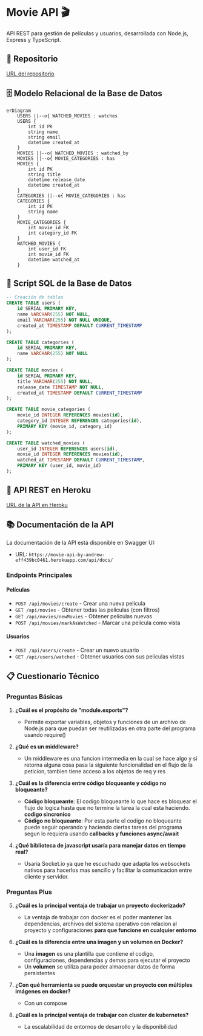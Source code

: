 # Movie API 🎬

API REST para gestión de películas y usuarios, desarrollada con Node.js, Express y TypeScript.

## 📁 Repositorio
[URL del repositorio](https://github.com/Andss-ye/MovieAPI/tree/main)

## 🗄️ Modelo Relacional de la Base de Datos

```mermaid
erDiagram
    USERS ||--o{ WATCHED_MOVIES : watches
    USERS {
        int id PK
        string name
        string email
        datetime created_at
    }
    MOVIES ||--o{ WATCHED_MOVIES : watched_by
    MOVIES ||--o{ MOVIE_CATEGORIES : has
    MOVIES {
        int id PK
        string title
        datetime release_date
        datetime created_at
    }
    CATEGORIES ||--o{ MOVIE_CATEGORIES : has
    CATEGORIES {
        int id PK
        string name
    }
    MOVIE_CATEGORIES {
        int movie_id FK
        int category_id FK
    }
    WATCHED_MOVIES {
        int user_id FK
        int movie_id FK
        datetime watched_at
    }
```

## 📝 Script SQL de la Base de Datos

```sql
-- Creación de tablas
CREATE TABLE users (
    id SERIAL PRIMARY KEY,
    name VARCHAR(255) NOT NULL,
    email VARCHAR(255) NOT NULL UNIQUE,
    created_at TIMESTAMP DEFAULT CURRENT_TIMESTAMP
);

CREATE TABLE categories (
    id SERIAL PRIMARY KEY,
    name VARCHAR(255) NOT NULL
);

CREATE TABLE movies (
    id SERIAL PRIMARY KEY,
    title VARCHAR(255) NOT NULL,
    release_date TIMESTAMP NOT NULL,
    created_at TIMESTAMP DEFAULT CURRENT_TIMESTAMP
);

CREATE TABLE movie_categories (
    movie_id INTEGER REFERENCES movies(id),
    category_id INTEGER REFERENCES categories(id),
    PRIMARY KEY (movie_id, category_id)
);

CREATE TABLE watched_movies (
    user_id INTEGER REFERENCES users(id),
    movie_id INTEGER REFERENCES movies(id),
    watched_at TIMESTAMP DEFAULT CURRENT_TIMESTAMP,
    PRIMARY KEY (user_id, movie_id)
);
```

## 🚀 API REST en Heroku
[URL de la API en Heroku](https://movie-api-by-andrew-eff439bc0461.herokuapp.com/api/docs)

## 📚 Documentación de la API

La documentación de la API está disponible en Swagger UI:
- URL: `https://movie-api-by-andrew-eff439bc0461.herokuapp.com/api/docs/`

### Endpoints Principales

#### Películas
- `POST /api/movies/create` - Crear una nueva película
- `GET /api/movies` - Obtener todas las películas (con filtros)
- `GET /api/movies/newMovies` - Obtener películas nuevas
- `POST /api/movies/markAsWatched` - Marcar una película como vista

#### Usuarios
- `POST /api/users/create` - Crear un nuevo usuario
- `GET /api/users/watched` - Obtener usuarios con sus películas vistas

## 📋 Cuestionario Técnico

### Preguntas Básicas

1. **¿Cuál es el propósito de "module.exports"?**
   - Permite exportar variables, objetos y funciones de un archivo de Node.js para que puedan ser reutilizadas en otra parte del programa usando require()

2. **¿Qué es un middleware?**
   - Un middleware es una funcion intermedia en la cual se hace algo y si retorna alguna cosa pasa la siguiente funcionalidad en el flujo de la peticion, tambien tiene
   acceso a los objetos de req y res

3. **¿Cuál es la diferencia entre código bloqueante y código no bloqueante?**
   - **Código bloqueante**: El codigo bloqueante lo que hace es bloquear el flujo de logica hasta que no termine la tarea la cual esta haciendo. **codigo sincronico**
   - **Código no bloqueante**: Por esta parte el codigo no bloqueante puede seguir operando y haciendo ciertas tareas del programa segun lo requiera usando **callbacks y funciones async/await**

4. **¿Qué biblioteca de javascript usaría para manejar datos en tiempo real?**
   - Usaria Socket.io ya que he escuchado que adapta los websockets nativos para hacerlos mas sencillo y facilitar la comunicacion entre cliente y servidor.

### Preguntas Plus

5. **¿Cuál es la principal ventaja de trabajar un proyecto dockerizado?**
   - La ventaja de trabajar con docker es el poder mantener las dependencias, archivos del sistema operativo con relacion al proyecto y configuraciones **para que funcione en cualquier entorno**

6. **¿Cuál es la diferencia entre una imagen y un volumen en Docker?**
   - Una **imagen** es una plantilla que contiene el codigo, configuraciones, dependencias y demas para ejecutar el proyecto
   - Un **volumen** se utiliza para poder almacenar datos de forma persistentes

7. **¿Con qué herramienta se puede orquestar un proyecto con múltiples imágenes en docker?**
   - Con un compose

8. **¿Cuál es la principal ventaja de trabajar con cluster de kubernetes?**
   - La escalabilidad de entornos de desarrollo y la disponibilidad
